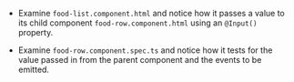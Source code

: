 - Examine `food-list.component.html` and notice how it passes a value to its child component `food-row.component.html` using an `@Input()` property.

- Examine `food-row.component.spec.ts` and notice how it tests for the value passed in from the parent component and the events to be emitted.
